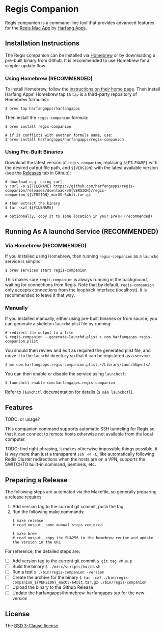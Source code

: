 # Regis Companion

Regis companion is a command-line tool that provides advanced features for the [Regis Mac App](regis) by [Harfang Apps](harfang).

## Installation Instructions

The Regis companion can be installed via [Homebrew][brew] or by downloading a pre-built binary from Github. It is recommended to use Homebrew for a simpler update flow.

### Using Homebrew (RECOMMENDED)

To install Homebrew, follow the [instructions on their home page][brew]. Then install Harfang Apps' Homebrew tap (a `tap` is a third-party repository of Homebrew formulas):

```
$ brew tap harfangapps/harfangapps
```

Then install the `regis-companion` formula:

```
$ brew install regis-companion

# if it conflicts with another formula name, use:
$ brew install harfangapps/harfangapps/regis-companion
```

### Using Pre-Built Binaries

Download the latest version of `regis-companion`, replacing `${FILENAME}` with the desired output file path, and `${VERSION}` with the latest available version (see the [Releases][releases] tab in Github):

```
# download e.g. using curl
$ curl -o ${FILENAME} https://github.com/harfangapps/regis-companion/releases/download/v${VERSION}/regis-companion_${VERSION}_macOS-64bit.tar.gz

# then extract the binary
$ tar -xzf ${FILENAME}

# optionnally, copy it to some location in your $PATH (recommended)
```

## Running As A launchd Service (RECOMMENDED)

### Via Homebrew (RECOMMENDED)

If you installed using Homebrew, then running `regis-companion` as a `launchd` service is simple:

```
$ brew services start regis-companion
```

This makes sure `regis-companion` is always running in the background, waiting for connections from Regis. Note that by default, `regis-companion` only accepts connections from the loopback interface (localhost). It is recommended to leave it that way.

### Manually

If you installed manually, either using pre-built binaries or from source, you can generate a skeleton `launchd` plist file by running:

```
# redirect the output to a file
$ regis-companion --generate-launchd-plist > com.harfangapps.regis-companion.plist
```

You should then review and edit as required the generated plist file, and move it to the `launchd` directory so that it can be registered as a service.

```
$ mv com.harfangapps.regis-companion.plist ~/Library/LaunchAgents/
```

You can then enable or disable the service using `launchctl`:

```
$ launchctl enable com.harfangapps.regis-companion
```

Refer to `launchctl` documentation for details (`$ man launchctl`).

## Features

TODO: or usage?

This companion command supports automatic SSH tunneling for Regis so that it can connect to remote hosts otherwise not available from the local computer.

TODO: find right phrasing, it makes otherwise impossible things possible, it is way more than just a transparent `ssh -N -L`, like automatically following Redis Cluster redirections when the hosts are on a VPN, supports the SWITCHTO built-in command, Sentinels, etc.

## Preparing a Release

The following steps are automated via the Makefile, so generally preparing a release requires:

1. Add version tag to the current git commit, push the tag.
2. Run the following make commands:
    ```
    $ make release
    # read output, some manual steps required

    $ make brew
    # read output, copy the SHA256 to the homebrew recipe and update the version in the URL
    ```

For reference, the detailed steps are:

* [ ] Add version tag to the current git commit
    `$ git tag vM.m.p`
* [ ] Build the binary
    `$ ./misc/scripts/build.sh`
* [ ] Run a test
    `$ ./bin/regis-companion -version`
* [ ] Create the archive for the binary
    `$ tar -czf ./bin/regis-companion_${VERSION}_macOS-64bit.tar.gz ./bin/regis-companion`
* [ ] Upload the binary to the Github Release
* [ ] Update the harfangapps/homebrew-harfangapps tap for the new version

## License

The [BSD 3-Clause license][bsd].

[regis]: https://www.harfangapps.com/regis/
[harfang]: https://www.harfangapps.com/
[brew]: https://brew.sh/
[releases]: https://github.com/harfangapps/regis-companion/releases
[bsd]: http://opensource.org/licenses/BSD-3-Clause

